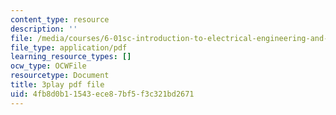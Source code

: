 ```yaml
---
content_type: resource
description: ''
file: /media/courses/6-01sc-introduction-to-electrical-engineering-and-computer-science-i-spring-2011/4fb8d0b11543ece87bf5f3c321bd2671_dAZ-i9MsbRM.pdf
file_type: application/pdf
learning_resource_types: []
ocw_type: OCWFile
resourcetype: Document
title: 3play pdf file
uid: 4fb8d0b1-1543-ece8-7bf5-f3c321bd2671
---
```

